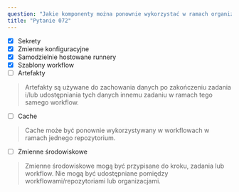 ```yaml
---
question: "Jakie komponenty można ponownie wykorzystać w ramach organizacji na GitHub? (Wybierz cztery.)"
title: "Pytanie 072"
---
```


- [x] Sekrety
- [x] Zmienne konfiguracyjne
- [x] Samodzielnie hostowane runnery
- [x] Szablony workflow
- [ ] Artefakty  
> Artefakty są używane do zachowania danych po zakończeniu zadania i/lub udostępniania tych danych innemu zadaniu w ramach tego samego workflow.  
- [ ] Cache  
> Cache może być ponownie wykorzystywany w workflowach w ramach jednego repozytorium.  
- [ ] Zmienne środowiskowe  
> Zmienne środowiskowe mogą być przypisane do kroku, zadania lub workflow. Nie mogą być udostępniane pomiędzy workflowami/repozytoriami lub organizacjami.  
